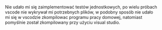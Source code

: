 Nie udało mi się zaimplementować testów jednostkowych, po wielu próbach vscode nie wykrywał mi potrzebnych plików, w podobny sposób nie udało mi się w vscodzie zkompilowac programu pracy domowej, natomiast pomyślnie został zkompilowany przy użyciu visual studio.